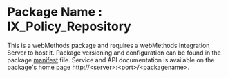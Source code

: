 # Package Name : IX_Policy_Repository
This is a webMethods package and requires a webMethods Integration Server to host it. Package versioning and configuration can be found in the package [manifest](./IX_Policy_Repository/manifest.v3) file. Service and API documentation is available on the package's home page http://&lt;server&gt;:&lt;port&gt;/&lt;packagename>.